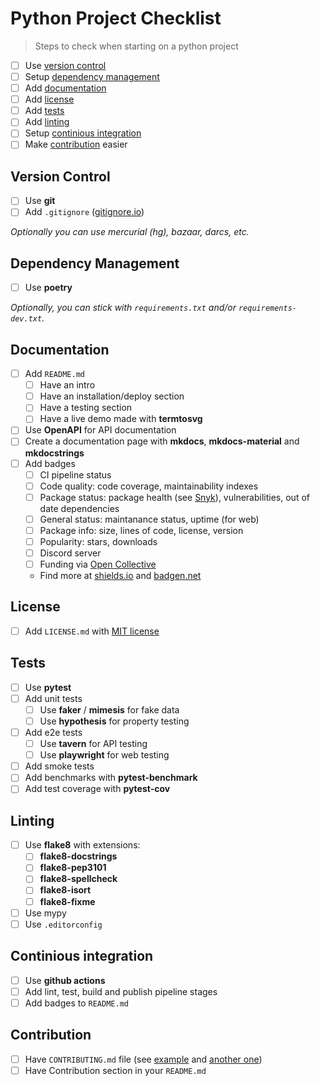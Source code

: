 # Python Project Checklist

> Steps to check when starting on a python project

- [ ] Use [version control](#version-control)
- [ ] Setup [dependency management](#dependency-management)
- [ ] Add [documentation](#documentation)
- [ ] Add [license](#license)
- [ ] Add [tests](#tests)
- [ ] Add [linting](#linting)
- [ ] Setup [continious integration](#continious-integration)
- [ ] Make [contribution](#contribution) easier

## Version Control

- [ ] Use **git**
- [ ] Add `.gitignore` ([gitignore.io](http://gitignore.io/))

*Optionally you can use mercurial (hg), bazaar, darcs, etc.*

## Dependency Management

- [ ] Use **poetry**

*Optionally, you can stick with `requirements.txt`
and/or `requirements-dev.txt`.*

## Documentation

- [ ] Add `README.md`
  - [ ] Have an intro
  - [ ] Have an installation/deploy section
  - [ ] Have a testing section
  - [ ] Have a live demo made with **termtosvg**
- [ ] Use **OpenAPI** for API documentation
- [ ] Create a documentation page with **mkdocs**, **mkdocs-material** and **mkdocstrings**
- [ ] Add badges
  - [ ] CI pipeline status
  - [ ] Code quality: code coverage, maintainability indexes
  - [ ] Package status: package health (see [Snyk](https://snyk.io/)), vulnerabilities, out of date dependencies
  - [ ] General status: maintanance status, uptime (for web)
  - [ ] Package info: size, lines of code, license, version
  - [ ] Popularity: stars, downloads
  - [ ] Discord server
  - [ ] Funding via [Open Collective](https://opencollective.com/)
  - Find more at [shields.io](https://shields.io/) and [badgen.net](https://badgen.net/)

## License

- [ ] Add `LICENSE.md` with [MIT license](https://raw.githubusercontent.com/IQAndreas/markdown-licenses/master/mit.md)

## Tests

- [ ] Use **pytest**
- [ ] Add unit tests
  - [ ] Use **faker** / **mimesis** for fake data
  - [ ] Use **hypothesis** for property testing
- [ ] Add e2e tests
  - [ ] Use **tavern** for API testing
  - [ ] Use **playwright** for web testing
- [ ] Add smoke tests
- [ ] Add benchmarks with **pytest-benchmark**
- [ ] Add test coverage with **pytest-cov**

## Linting

- [ ] Use **flake8** with extensions:
  - [ ] **flake8-docstrings**
  - [ ] **flake8-pep3101**
  - [ ] **flake8-spellcheck**
  - [ ] **flake8-isort**
  - [ ] **flake8-fixme**
- [ ] Use mypy
- [ ] Use `.editorconfig`

## Continious integration

- [ ] Use **github actions**
- [ ] Add lint, test, build and publish pipeline stages
- [ ] Add badges to `README.md`

## Contribution

- [ ] Have `CONTRIBUTING.md` file (see [example](https://github.com/github/docs/blob/main/CONTRIBUTING.md) and [another one](https://gist.github.com/PurpleBooth/b24679402957c63ec426))
- [ ] Have Contribution section in your `README.md`
